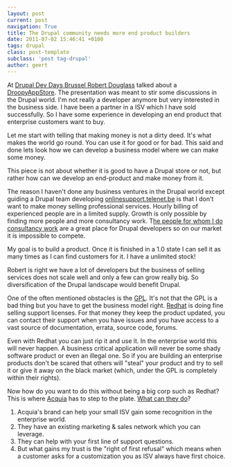 ```yaml
---
layout: post
current: post
navigation: True
title: The Drupal community needs more end product builders
date: 2011-07-02 15:46:41 +0100
tags: drupal
class: post-template
subclass: 'post tag-drupal'
author: geert
---
```


At [Drupal Dev Days Brussel ](http://bxl2011.drupaldays.org/)[Robert Douglass](http://robshouse.net/) talked about a [DroopyAppStore](http://www.slideshare.net/robertDouglass/sell-your-code-announcing-the-droopyappstore). The presentation was meant to stir some discussions in the Drupal world. I'm not really a developer anymore but very interested in the business side. I have been a partner in a ISV which I have sold successfully. So I have some experience in developing an end product that enterprise customers want to buy.

Let me start with telling that making money is not a dirty deed. It's what makes the world go round. You can use it for good or for bad. This said and done lets look how we can develop a business model where we can make some money.

<!--more--> 

This piece is not about whether it is good to have a Drupal store or not, but rather how can we develop an end-product and make money from it.

The reason I haven't done any business ventures in the Drupal world except guiding a Drupal team developing [onlinesupport.telenet.be](http://buytaert.net/telenet-using-drupal-for-knowledge-base) is that I don't want to make money selling professional services. Hourly billing of experienced people are in a limited supply. Growth is only possible by finding more people and more consultancy work. T[he people for whom I do consultancy work](http://dataflow.be/) are a great place for Drupal developers so on our market it is impossible to compete.

My goal is to build a product. Once it is finished in a 1.0 state I can sell it as many times as I can find customers for it. I have a unlimited stock!

Robert is right we have a lot of developers but the business of selling services does not scale well and only a few can grow really big. So diversification of the Drupal landscape would benefit Drupal.

One of the often mentioned obstacles is the [GPL](http://www.gnu.org/licenses/gpl.html). It's not that the GPL is a bad thing but you have to get the business model right. [Redhat](http://www.redhat.com/) is doing fine selling support licenses. For that money they keep the product updated, you can contact their support when you have issues and you have access to a vast source of documentation, errata, source code, forums.

Even with Redhat you can just rip it and use it. In the enterprise world this will never happen.  A business critical application will never be some shady software product or even an illegal one. So if you are building an enterprise products don't be scared that others will "steal" your product and try to sell it or give it away on the black market (which, under the GPL is completely within their rights).

Now how do you want to do this without being a big corp such as Redhat? This is where [Acquia](http://acquia.com/) has to step to the plate. [What can they do](http://acquia.com/files/marketing/Acquia_Partner_Program_Guide-Final.pdf)?

1. Acquia's brand can help your small ISV gain some recognition in the enterprise world.
2. They have an existing marketing & sales network which you can leverage.
3. They can help with your first line of support questions.
4. But what gains my trust is the "right of first refusal" which means when a customer asks for a customization you as ISV always have first choice.
